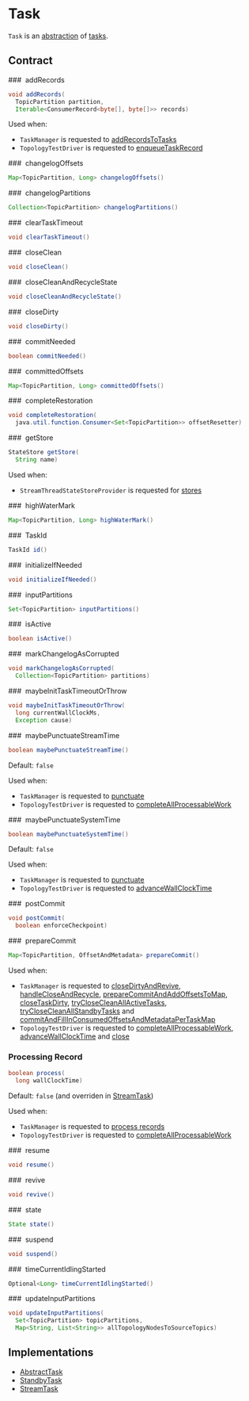 # Task

`Task` is an [abstraction](#contract) of [tasks](#implementations).

## Contract

### <span id="addRecords"> addRecords

```java
void addRecords(
  TopicPartition partition,
  Iterable<ConsumerRecord<byte[], byte[]>> records)
```

Used when:

* `TaskManager` is requested to [addRecordsToTasks](TaskManager.md#addRecordsToTasks)
* `TopologyTestDriver` is requested to [enqueueTaskRecord](TopologyTestDriver.md#enqueueTaskRecord)

### <span id="changelogOffsets"> changelogOffsets

```java
Map<TopicPartition, Long> changelogOffsets()
```

### <span id="changelogPartitions"> changelogPartitions

```java
Collection<TopicPartition> changelogPartitions()
```

### <span id="clearTaskTimeout"> clearTaskTimeout

```java
void clearTaskTimeout()
```

### <span id="closeClean"> closeClean

```java
void closeClean()
```

### <span id="closeCleanAndRecycleState"> closeCleanAndRecycleState

```java
void closeCleanAndRecycleState()
```

### <span id="closeDirty"> closeDirty

```java
void closeDirty()
```

### <span id="commitNeeded"> commitNeeded

```java
boolean commitNeeded()
```

### <span id="committedOffsets"> committedOffsets

```java
Map<TopicPartition, Long> committedOffsets()
```

### <span id="completeRestoration"> completeRestoration

```java
void completeRestoration(
  java.util.function.Consumer<Set<TopicPartition>> offsetResetter)
```

### <span id="getStore"> getStore

```java
StateStore getStore(
  String name)
```

Used when:

* `StreamThreadStateStoreProvider` is requested for [stores](state/StreamThreadStateStoreProvider.md#stores)

### <span id="highWaterMark"> highWaterMark

```java
Map<TopicPartition, Long> highWaterMark()
```

### <span id="id"> TaskId

```java
TaskId id()
```

### <span id="initializeIfNeeded"> initializeIfNeeded

```java
void initializeIfNeeded()
```

### <span id="inputPartitions"> inputPartitions

```java
Set<TopicPartition> inputPartitions()
```

### <span id="isActive"> isActive

```java
boolean isActive()
```

### <span id="markChangelogAsCorrupted"> markChangelogAsCorrupted

```java
void markChangelogAsCorrupted(
  Collection<TopicPartition> partitions)
```

### <span id="maybeInitTaskTimeoutOrThrow"> maybeInitTaskTimeoutOrThrow

```java
void maybeInitTaskTimeoutOrThrow(
  long currentWallClockMs,
  Exception cause)
```

### <span id="maybePunctuateStreamTime"> maybePunctuateStreamTime

```java
boolean maybePunctuateStreamTime()
```

Default: `false`

Used when:

* `TaskManager` is requested to [punctuate](TaskManager.md#punctuate)
* `TopologyTestDriver` is requested to [completeAllProcessableWork](TopologyTestDriver.md#completeAllProcessableWork)

### <span id="maybePunctuateSystemTime"> maybePunctuateSystemTime

```java
boolean maybePunctuateSystemTime()
```

Default: `false`

Used when:

* `TaskManager` is requested to [punctuate](TaskManager.md#punctuate)
* `TopologyTestDriver` is requested to [advanceWallClockTime](TopologyTestDriver.md#advanceWallClockTime)

### <span id="postCommit"> postCommit

```java
void postCommit(
  boolean enforceCheckpoint)
```

### <span id="prepareCommit"> prepareCommit

```java
Map<TopicPartition, OffsetAndMetadata> prepareCommit()
```

Used when:

* `TaskManager` is requested to [closeDirtyAndRevive](TaskManager.md#closeDirtyAndRevive), [handleCloseAndRecycle](TaskManager.md#handleCloseAndRecycle), [prepareCommitAndAddOffsetsToMap](TaskManager.md#prepareCommitAndAddOffsetsToMap), [closeTaskDirty](TaskManager.md#closeTaskDirty), [tryCloseCleanAllActiveTasks](TaskManager.md#tryCloseCleanAllActiveTasks), [tryCloseCleanAllStandbyTasks](TaskManager.md#tryCloseCleanAllStandbyTasks) and [commitAndFillInConsumedOffsetsAndMetadataPerTaskMap](TaskManager.md#commitAndFillInConsumedOffsetsAndMetadataPerTaskMap)
* `TopologyTestDriver` is requested to [completeAllProcessableWork](TopologyTestDriver.md#completeAllProcessableWork), [advanceWallClockTime](TopologyTestDriver.md#advanceWallClockTime) and [close](TopologyTestDriver.md#close)

### <span id="process"> Processing Record

```java
boolean process(
  long wallClockTime)
```

Default: `false` (and overriden in [StreamTask](StreamTask.md#process))

Used when:

* `TaskManager` is requested to [process records](TaskManager.md#process)
* `TopologyTestDriver` is requested to [completeAllProcessableWork](TopologyTestDriver.md#completeAllProcessableWork)

### <span id="resume"> resume

```java
void resume()
```

### <span id="revive"> revive

```java
void revive()
```

### <span id="state"> state

```java
State state()
```

### <span id="suspend"> suspend

```java
void suspend()
```

### <span id="timeCurrentIdlingStarted"> timeCurrentIdlingStarted

```java
Optional<Long> timeCurrentIdlingStarted()
```

### <span id="updateInputPartitions"> updateInputPartitions

```java
void updateInputPartitions(
  Set<TopicPartition> topicPartitions,
  Map<String, List<String>> allTopologyNodesToSourceTopics)
```

## Implementations

* [AbstractTask](AbstractTask.md)
* [StandbyTask](StandbyTask.md)
* [StreamTask](StreamTask.md)
